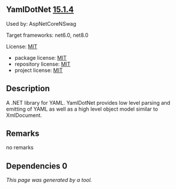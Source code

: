 YamlDotNet [15.1.4](https://www.nuget.org/packages/YamlDotNet/15.1.4)
--------------------

Used by: AspNetCoreNSwag

Target frameworks: net6.0, net8.0

License: [MIT](../../../../licenses/mit) 

- package license: [MIT](https://licenses.nuget.org/MIT) 
- repository license: [MIT](https://github.com/aaubry/YamlDotNet.git) 
- project license: [MIT](https://github.com/aaubry/YamlDotNet/wiki) 

Description
-----------
A .NET library for YAML. YamlDotNet provides low level parsing and emitting of YAML as well as a high level object model similar to XmlDocument.

Remarks
-----------
no remarks


Dependencies 0
-----------


*This page was generated by a tool.*